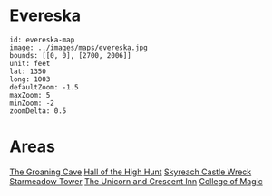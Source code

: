 # Evereska

```leaflet
id: evereska-map
image: ../images/maps/evereska.jpg
bounds: [[0, 0], [2700, 2006]]
unit: feet
lat: 1350
long: 1003
defaultZoom: -1.5
maxZoom: 5
minZoom: -2
zoomDelta: 0.5
```

# Areas
[The Groaning Cave](evereska/groaning-cave.md)
[Hall of the High Hunt](evereska/hall-of-the-high-hunt.md)
[Skyreach Castle Wreck](evereska/skyreach-castle-wreck.md)
[Starmeadow Tower](evereska/starmeadow-tower.md)
[The Unicorn and Crescent Inn](evereska/unicorn-and-crescent-inn.md)
[College of Magic](evereska/college-of-magic.md)

